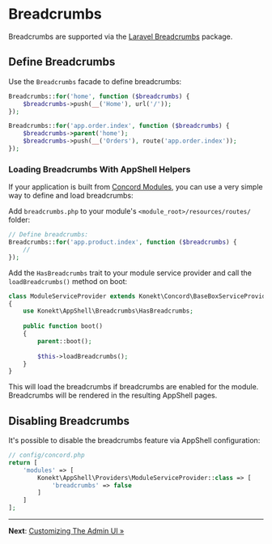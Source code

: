 # Breadcrumbs

Breadcrumbs are supported via the [Laravel Breadcrumbs](https://github.com/diglactic/laravel-breadcrumbs)
package.

## Define Breadcrumbs

Use the `Breadcrumbs` facade to define breadcrumbs:

```php
Breadcrumbs::for('home', function ($breadcrumbs) {
    $breadcrumbs->push(__('Home'), url('/'));
});

Breadcrumbs::for('app.order.index', function ($breadcrumbs) {
    $breadcrumbs->parent('home');
    $breadcrumbs->push(__('Orders'), route('app.order.index'));
});
```

### Loading Breadcrumbs With AppShell Helpers

If your application is built from [Concord Modules](https://konekt.dev/concord/1.8/modules), you
can use a very simple way to define and load breadcrumbs:

Add `breadcrumbs.php` to your module's `<module_root>/resources/routes/` folder:

```php
// Define breadcrumbs:
Breadcrumbs::for('app.product.index', function ($breadcrumbs) {
    // 
});
```

Add the `HasBreadcrumbs` trait to your module service provider and call the `loadBreadcrumbs()`
method on boot:

```php
class ModuleServiceProvider extends Konekt\Concord\BaseBoxServiceProvider
{
    use Konekt\AppShell\Breadcrumbs\HasBreadcrumbs;
    
    public function boot()
    {
        parent::boot();
        
        $this->loadBreadcrumbs();        
    }
}
```

This will load the breadcrumbs if breadcrumbs are enabled for the module.
Breadcrumbs will be rendered in the resulting AppShell pages.

## Disabling Breadcrumbs

It's possible to disable the breadcrumbs feature via AppShell configuration:

```php
// config/concord.php
return [
    'modules' => [
        Konekt\AppShell\Providers\ModuleServiceProvider::class => [
            'breadcrumbs' => false            
        ]
    ]
];
```

---

**Next**: [Customizing The Admin UI &raquo;](customize-admin-ui.md)
